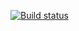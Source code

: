 [![Build status](https://ci.appveyor.com/api/projects/status/v5b9l0yt8l6x9dm9?svg=true)](https://ci.appveyor.com/project/Yana-85/auto-cardorder-81ry6)